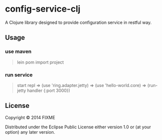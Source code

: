 # config-service-clj

A Clojure library designed to provide configuration service in restful way.

## Usage
### use maven 
>lein pom
>import project

### run service
>start repl
>=> (use 'ring.adapter.jetty)
  => (use 'hello-world.core)
  => (run-jetty handler {:port 3000})



## License

Copyright © 2014 FIXME

Distributed under the Eclipse Public License either version 1.0 or (at
your option) any later version.
